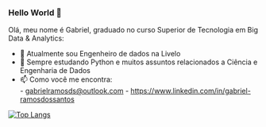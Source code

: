 ### Hello World 👋

Olá, meu nome é Gabriel, graduado no curso Superior de Tecnologia em Big Data & Analytics:

- 🔭 Atualmente sou Engenheiro de dados na Livelo
- 🌱 Sempre estudando Python e muitos assuntos relacionados a Ciência e Engenharia de Dados
- 📫 Como você me encontra:  
      -  gabrielramosds@outlook.com 
      -  https://www.linkedin.com/in/gabriel-ramosdossantos 

[![Top Langs](https://github-readme-stats.vercel.app/api/top-langs/?username=Gabriel-Rds&langs_count=10)](https://github.com/anuraghazra/github-readme-stats)

